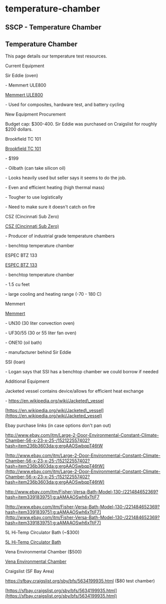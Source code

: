 # temperature-chamber

## SSCP - Temperature Chamber

## Temperature Chamber

This page details our temperature test resources.

Current Equipment

Sir Eddie (oven)

&#x20;   \- Memmert ULE800

[Memmert ULE800](https://docs.google.com/a/stanford.edu/viewer?a=v\&pid=sites\&srcid=c3RhbmZvcmRzb2xhcmNhci5jb218c3NjcHxneDoyMzNkOTVhZGQ0ZWUwZmE2)

&#x20;   \- Used for composites, hardware test, and battery cycling

New Equipment Procurement

Budget cap: $300-400. Sir Eddie was purchased on Craigslist for roughly $200 dollars.

Brookfield TC 101&#x20;

[Brookfield TC 101 ](http://www.ebay.com/itm/Brookfield-TC-101-TC-101D-115-Temperature-Bath-with-Programmable-Controller/381661743140?_trksid=p2045573.c100033.m2042&_trkparms=aid%3D111001%26algo%3DREC.SEED%26ao%3D1%26asc%3D36866%26meid%3D442b09ae9f9949a9b396309b48703e00%26pid%3D100033%26rk%3D2%26rkt%3D4%26sd%3D152122557402)

&#x20;   \- $199

&#x20;   \- Oilbath (can take silicon oil)

&#x20;   \- Looks heavily used but seller says it seems to do the job.

&#x20;   \- Even and efficient heating (high thermal mass)

&#x20;   \- Tougher to use logistically

&#x20;           \- Need to make sure it doesn't catch on fire

CSZ (Cincinnati Sub Zero)

[CSZ (Cincinnati Sub Zero)](http://www.cszindustrial.com/Products/Temperature-Humidity-Chambers/Micro-Climate-Benchtop.aspx)

&#x20;   \- Producer of industrial grade temperature chambers

&#x20;   \- benchtop temperature chamber

ESPEC BTZ 133

[ESPEC BTZ 133](http://www.espec.com/na/products/model/btz_133)

&#x20;   \- benchtop temperature chamber

&#x20;   \- 1.5 cu feet

&#x20;   \- large cooling and heating range (-70 - 180 C)

Memmert

[Memmert](https://www.memmert.com/products/heating-drying-ovens/universal-oven/)

&#x20;   \- UN30 (30 liter convection oven)

&#x20;   \- UF30/55 (30 or 55 liter fan oven)

&#x20;   \- ONE10 (oil bath)

&#x20;   \- manufacturer behind Sir Eddie

SSI (loan)

&#x20;   \- Logan says that SSI has a benchtop chamber we could borrow if needed

Additional Equipment

Jacketed vessel contains device/allows for efficient heat exchange

&#x20;   \- https://en.wikipedia.org/wiki/Jacketed\_vessel

[https://en.wikipedia.org/wiki/Jacketed\_vessel](https://en.wikipedia.org/wiki/Jacketed_vessel)

Ebay purchase links (in case options don't pan out)

http://www.ebay.com/itm/Large-2-Door-Environmental-Constant-Climate-Chamber-56-x-23-x-25-/152122557402?hash=item236b3603da:g:ergAAOSwbqpT46tW

[http://www.ebay.com/itm/Large-2-Door-Environmental-Constant-Climate-Chamber-56-x-23-x-25-/152122557402?hash=item236b3603da:g:ergAAOSwbqpT46tW](http://www.ebay.com/itm/Large-2-Door-Environmental-Constant-Climate-Chamber-56-x-23-x-25-/152122557402?hash=item236b3603da:g:ergAAOSwbqpT46tW)

http://www.ebay.com/itm/Fisher-Versa-Bath-Model-130-/221484652369?hash=item3391839751:g:aAMAAOSwh6xTtjF7

[http://www.ebay.com/itm/Fisher-Versa-Bath-Model-130-/221484652369?hash=item3391839751:g:aAMAAOSwh6xTtjF7](http://www.ebay.com/itm/Fisher-Versa-Bath-Model-130-/221484652369?hash=item3391839751:g:aAMAAOSwh6xTtjF7)

5L Hi-Temp Circulator Bath (\~$300)

[5L Hi-Temp Circulator Bath](http://www.ebay.com/itm/5L-High-Temperature-Circulator-oil-bath-room-temp-300-C-for-reactor-evaporator-/291359173983?hash=item43d65c2d5f:g:Qi8AAOSwYGFUvdtJ)

Vena Environmental Chamber ($500)

[Vena Environmental Chamber](http://www.labx.com/item/vena-environmental-chamber-model-vc-10-vc10/1967723#MoreDesc)

Craigslist (SF Bay Area)

https://sfbay.craigslist.org/sby/bfs/5634199935.html ($80 test chamber)

[https://sfbay.craigslist.org/sby/bfs/5634199935.html](https://sfbay.craigslist.org/sby/bfs/5634199935.html)
